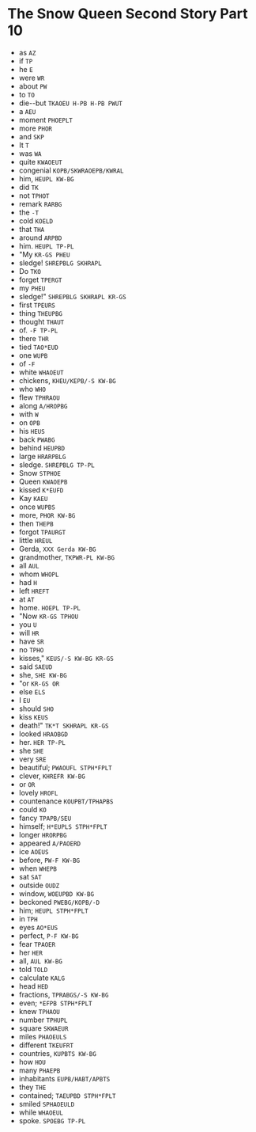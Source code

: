 # The Snow Queen Second Story Part 10

* as `AZ`
* if `TP`
* he `E`
* were `WR`
* about `PW`
* to `TO`
* die--but `TKAOEU H-PB H-PB PWUT`
* a `AEU`
* moment `PHOEPLT`
* more `PHOR`
* and `SKP`
* It `T`
* was `WA`
* quite `KWAOEUT`
* congenial `KOPB/SKWRAOEPB/KWRAL`
* him, `HEUPL KW-BG`
* did `TK`
* not `TPHOT`
* remark `RARBG`
* the `-T`
* cold `KOELD`
* that `THA`
* around `ARPBD`
* him. `HEUPL TP-PL`
* "My `KR-GS PHEU`
* sledge! `SHREPBLG SKHRAPL`
* Do `TKO`
* forget `TPERGT`
* my `PHEU`
* sledge!" `SHREPBLG SKHRAPL KR-GS`
* first `TPEURS`
* thing `THEUPBG`
* thought `THAUT`
* of. `-F TP-PL`
* there `THR`
* tied `TAO*EUD`
* one `WUPB`
* of `-F`
* white `WHAOEUT`
* chickens, `KHEU/KEPB/-S KW-BG`
* who `WHO`
* flew `TPHRAOU`
* along `A/HROPBG`
* with `W`
* on `OPB`
* his `HEUS`
* back `PWABG`
* behind `HEUPBD`
* large `HRARPBLG`
* sledge. `SHREPBLG TP-PL`
* Snow `STPHOE`
* Queen `KWAOEPB`
* kissed `K*EUFD`
* Kay `KAEU`
* once `WUPBS`
* more, `PHOR KW-BG`
* then `THEPB`
* forgot `TPAURGT`
* little `HREUL`
* Gerda, `XXX Gerda KW-BG`
* grandmother, `TKPWR-PL KW-BG`
* all `AUL`
* whom `WHOPL`
* had `H`
* left `HREFT`
* at `AT`
* home. `HOEPL TP-PL`
* "Now `KR-GS TPHOU`
* you `U`
* will `HR`
* have `SR`
* no `TPHO`
* kisses," `KEUS/-S KW-BG KR-GS`
* said `SAEUD`
* she, `SHE KW-BG`
* "or `KR-GS OR`
* else `ELS`
* I `EU`
* should `SHO`
* kiss `KEUS`
* death!" `TK*T SKHRAPL KR-GS`
* looked `HRAOBGD`
* her. `HER TP-PL`
* she `SHE`
* very `SRE`
* beautiful; `PWAOUFL STPH*FPLT`
* clever, `KHREFR KW-BG`
* or `OR`
* lovely `HROFL`
* countenance `KOUPBT/TPHAPBS`
* could `KO`
* fancy `TPAPB/SEU`
* himself; `H*EUPLS STPH*FPLT`
* longer `HRORPBG`
* appeared `A/PAOERD`
* ice `AOEUS`
* before, `PW-F KW-BG`
* when `WHEPB`
* sat `SAT`
* outside `OUDZ`
* window, `WOEUPBD KW-BG`
* beckoned `PWEBG/KOPB/-D`
* him; `HEUPL STPH*FPLT`
* in `TPH`
* eyes `AO*EUS`
* perfect, `P-F KW-BG`
* fear `TPAOER`
* her `HER`
* all, `AUL KW-BG`
* told `TOLD`
* calculate `KALG`
* head `HED`
* fractions, `TPRABGS/-S KW-BG`
* even; `*EFPB STPH*FPLT`
* knew `TPHAOU`
* number `TPHUPL`
* square `SKWAEUR`
* miles `PHAOEULS`
* different `TKEUFRT`
* countries, `KUPBTS KW-BG`
* how `HOU`
* many `PHAEPB`
* inhabitants `EUPB/HABT/APBTS`
* they `THE`
* contained; `TAEUPBD STPH*FPLT`
* smiled `SPHAOEULD`
* while `WHAOEUL`
* spoke. `SPOEBG TP-PL`
